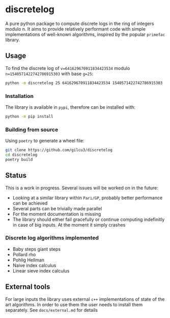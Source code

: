 # discretelog

A pure python package to compute discrete logs in the ring of integers
modulo n. It aims to provide relatively performant code with simple
implementations of well-known algorithms, inspired by the popular `primefac`
library.

## Usage
To find the discrete log of `v=641629670911834423534` modulo
`n=1540571422742786915303` with base `g=25`:
```bash
python -m discretelog 25 641629670911834423534 1540571422742786915303
```

### Installation
The library is available in `pypi`, therefore can be installed with:
```bash
python -m pip install
```

### Building from source
Using `poetry` to generate a wheel file:
```bash
git clone https://github.com/gilcu3/discretelog
cd discretelog
poetry build
```


## Status

This is a work in progress. Several issues will be worked on in the future:

- Looking at a similar library within `Pari/GP`, probably better performance
can be achieved
- Several parts can be trivially made parallel
- For the moment documentation is missing
- The library should either fail gracefully or continue computing indefinitly
in case of big inputs. At the moment it simply crashes

### Discrete log algorithms implemented

- Baby steps giant steps
- Pollard rho
- Pohlig Hellman
- Naive index calculus
- Linear sieve index calculus

## External tools

For large inputs the library uses external `c++` implementations of state
of the art algorithms. In order to use them the user needs to install
them separately. See `docs/external.md` for details
